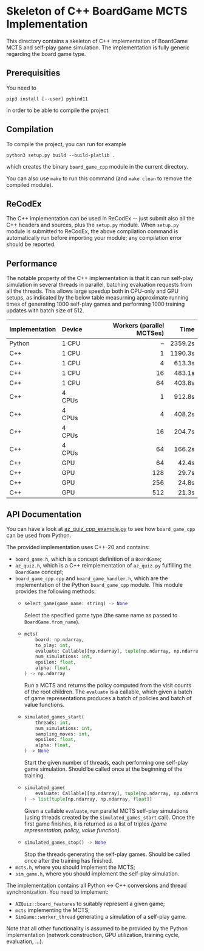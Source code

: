 # Skeleton of C++ BoardGame MCTS Implementation

This directory contains a skeleton of C++ implementation of BoardGame
MCTS and self-play game simulation. The implementation is fully generic
regarding the board game type.

## Prerequisities

You need to
```
pip3 install [--user] pybind11
```
in order to be able to compile the project.

## Compilation

To compile the project, you can run for example
```
python3 setup.py build --build-platlib .
```
which creates the binary `board_game_cpp` module in the current directory.

You can also use `make` to run this command (and `make clean` to remove the
compiled module).

## ReCodEx

The C++ implementation can be used in ReCodEx -- just submit also all the
C++ headers and sources, plus the `setup.py` module. When `setup.py` module
is submitted to ReCodEx, the above compilation command is automatically
run before importing your module; any compilation error should be reported.

## Performance

The notable property of the C++ implementation is that it can run self-play
simulation in several threads in parallel, batching evaluation requests from
all the threads. This allows large speedup both in CPU-only and GPU setups,
as indicated by the below table measurning approximate running times of
generating 1000 self-play games and performing 1000 training updates with
batch size of 512.

| Implementation | Device | Workers (parallel MCTSes) | Time |
|:---------------|:-------|--------------------------:|-----:|
| Python | 1 CPU  |   – | 2359.2s |
| C++    | 1 CPU  |   1 | 1190.3s |
| C++    | 1 CPU  |   4 |  613.3s |
| C++    | 1 CPU  |  16 |  483.1s |
| C++    | 1 CPU  |  64 |  403.8s |
| C++    | 4 CPUs |   1 |  912.8s |
| C++    | 4 CPUs |   4 |  408.2s |
| C++    | 4 CPUs |  16 |  204.7s |
| C++    | 4 CPUs |  64 |  166.2s |
| C++    | GPU    |  64 |   42.4s |
| C++    | GPU    | 128 |   29.7s |
| C++    | GPU    | 256 |   24.8s |
| C++    | GPU    | 512 |   21.3s |

## API Documentation

You can have a look at [az_quiz_cpp_example.py](az_quiz_cpp_example.py) to see
how `board_game_cpp` can be used from Python.

The provided implementation uses C++-20 and contains:
- `board_game.h`, which is a concept definition of a `BoardGame`;
- `az_quiz.h`, which is a C++ reimplementation of `az_quiz.py` fulfilling the
  `BoardGame` concept;
- `board_game_cpp.cpp` and `board_game_handler.h`, which are the implementation
  of the Python `board_game_cpp` module. This module provides the following methods:
  - ```python
    select_game(game_name: string) -> None
    ```
    Select the specified game type (the same name as passed to
    `BoardGame.from_name`).
  - ```python
    mcts(
        board: np.ndarray,
        to_play: int,
        evaluate: Callable[[np.ndarray], tuple[np.ndarray, np.ndarray]],
        num_simulations: int,
        epsilon: float,
        alpha: float,
    ) -> np.ndarray
    ```
    Run a MCTS and returns the policy computed from the visit counts of the
    root children. The `evaluate` is a callable, which given a batch of game
    representations produces a batch of policies and batch of value functions.
  - ```python
    simulated_games_start(
        threads: int,
        num_simulations: int,
        sampling_moves: int,
        epsilon: float,
        alpha: float,
    ) -> None
    ```
    Start the given number of threads, each performing one self-play game
    simulation. Should be called once at the beginning of the training.
  - ```python
    simulated_game(
        evaluate: Callable[[np.ndarray], tuple[np.ndarray, np.ndarray]],
    ) -> list[tuple[np.ndarray, np.ndarray, float]]
    ```
    Given a callable `evaluate`, run parallel MCTS self-play simulations (using
    threads created by the `simulated_games_start` call). Once the first game
    finishes, it is returned as a list of triples _(game representation, policy,
    value function)_.
  - ```python
    simulated_games_stop() -> None
    ```
    Stop the threads generating the self-play games. Should be called
    once after the training has finished.
- `mcts.h`, where you should implement the MCTS;
- `sim_game.h`, where you should implement the self-play simulation.

The implementation contains all Python ↔ C++ conversions and thread synchronization.
You need to implement:
- `AZQuiz::board_features` to suitably represent a given game;
- `mcts` implementing the MCTS;
- `SimGame::worker_thread` generating a simulation of a self-play game.

Note that all other functionality is assumed to be provided by the Python
implementation (network construction, GPU utilization, training cycle, evaluation, …).
